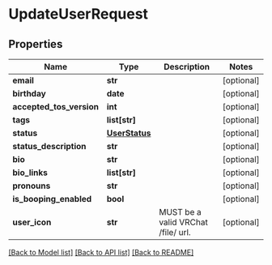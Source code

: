 # UpdateUserRequest


## Properties
Name | Type | Description | Notes
------------ | ------------- | ------------- | -------------
**email** | **str** |  | [optional] 
**birthday** | **date** |  | [optional] 
**accepted_tos_version** | **int** |  | [optional] 
**tags** | **list[str]** |   | [optional] 
**status** | [**UserStatus**](UserStatus.md) |  | [optional] 
**status_description** | **str** |  | [optional] 
**bio** | **str** |  | [optional] 
**bio_links** | **list[str]** |  | [optional] 
**pronouns** | **str** |  | [optional] 
**is_booping_enabled** | **bool** |  | [optional] 
**user_icon** | **str** | MUST be a valid VRChat /file/ url. | [optional] 

[[Back to Model list]](../README.md#documentation-for-models) [[Back to API list]](../README.md#documentation-for-api-endpoints) [[Back to README]](../README.md)


